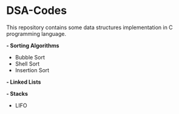 # DSA-Codes

This repository contains some data structures implementation in C programming language.

**- Sorting Algorithms**

- Bubble Sort
- Shell Sort
- Insertion Sort

**- Linked Lists**

**- Stacks**

- LIFO
